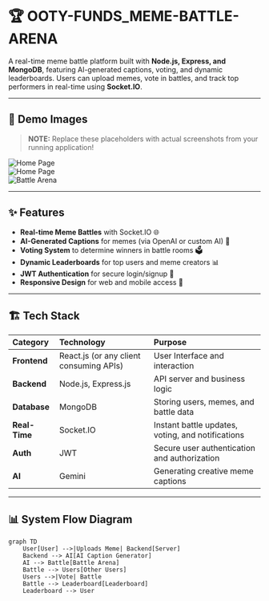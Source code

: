 # 🏆 OOTY-FUNDS_MEME-BATTLE-ARENA

A real-time meme battle platform built with **Node.js, Express, and MongoDB**, featuring AI-generated captions, voting, and dynamic leaderboards. Users can upload memes, vote in battles, and track top performers in real-time using **Socket.IO**.

---

## 📸 Demo Images

> **NOTE:** Replace these placeholders with actual screenshots from your running application!

![Home Page](./ottyfunds1.png)  
![Home Page](./otty2.png)  
![Battle Arena](./otty3.png)  

---

## ✨ Features

- **Real-time Meme Battles** with Socket.IO 🌐  
- **AI-Generated Captions** for memes (via OpenAI or custom AI) 🤖  
- **Voting System** to determine winners in battle rooms 🗳️  
- **Dynamic Leaderboards** for top users and meme creators 📊  
- **JWT Authentication** for secure login/signup 🔐  
- **Responsive Design** for web and mobile access 📱  

---

## 🏗️ Tech Stack

| Category | Technology | Purpose |
| :--- | :--- | :--- |
| **Frontend** | React.js (or any client consuming APIs) | User Interface and interaction |
| **Backend** | Node.js, Express.js | API server and business logic |
| **Database** | MongoDB | Storing users, memes, and battle data |
| **Real-Time** | Socket.IO | Instant battle updates, voting, and notifications |
| **Auth** | JWT | Secure user authentication and authorization |
| **AI** | Gemini | Generating creative meme captions |

---

## 📊 System Flow Diagram

```mermaid
graph TD
    User[User] -->|Uploads Meme| Backend[Server]
    Backend --> AI[AI Caption Generator]
    AI --> Battle[Battle Arena]
    Battle --> Users[Other Users]
    Users -->|Vote| Battle
    Battle --> Leaderboard[Leaderboard]
    Leaderboard --> User
